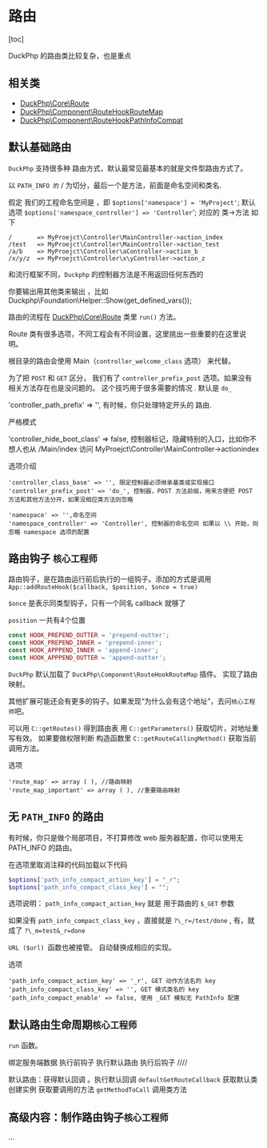 # 路由
[toc]

DuckPhp 的路由类比较复杂，也是重点

## 相关类

- [DuckPhp\\Core\\Route](ref/Core-Route.md)
- [DuckPhp\\Component\\RouteHookRouteMap](ref/Component-RouteHookRouteMap.md)
- [DuckPhp\\Component\\RouteHookPathInfoCompat](ref/Component-RouteHookPathInfoCompat.md)

##  默认基础路由

`DuckPhp` 支持很多种 路由方式，默认最常见最基本的就是文件型路由方式了。

以 `PATH_INFO 的` / 为切分，最后一个是方法，前面是命名空间和类名.

假定 我们的工程命名空间是 ，即 `$options['namespace'] = 'MyProject'`;
默认选项 `$options['namespace_controller'] => 'Controller`';
对应的 类->方法 如下


```
/       => MyProejct\Controller\MainController->action_index
/test   => MyProejct\Controller\MainController->action_test
/a/b    => MyProejct\Controller\aController->action_b
/x/y/z  => MyProejct\Controller\x\yController->action_z

```

和流行框架不同，`Duckphp` 的控制器方法是不用返回任何东西的

你要输出用其他类来输出 ，比如 Duckphp\Foundation\Helper::Show(get_defined_vars());

路由的流程在 [DuckPhp\Core\Route](ref/Core-Route.md) 类里 `run()` 方法。

Route 类有很多选项，不同工程会有不同设置，这里挑出一些重要的在这里说明。


根目录的路由会使用 Main（`controller_welcome_class` 选项） 来代替。

为了把 `POST` 和 `GET` 区分， 我们有了 `controller_prefix_post`  选项。如果没有 相关方法存在也是没问题的。 这个技巧用于很多需要的情况 . 默认是 `do_`

'controller_path_prefix' => '', 有时候，你只处理特定开头的 路由.

严格模式

'controller_hide_boot_class' => false, 控制器标记，隐藏特别的入口，比如你不想人也从 /Main/index 访问  MyProejct\Controller\MainController->actionindex


选项介绍
```
'controller_class_base' => '', 限定控制器必须继承基类或实现接口
'controller_prefix_post' => 'do_', 控制器，POST 方法前缀，用来方便把 POST 方法和其他方法分开，如果没相应类方法则忽略

'namespace' => '',命名空间
'namespace_controller' => 'Controller', 控制器的命名空间 如果以 \\ 开始，则忽略 namespace 选项的配置

```

## 路由钩子 `核心工程师`

路由钩子，是在路由运行前后执行的一组钩子。添加的方式是调用 `App::addRouteHook($callback, $position, $once = true)`

`$once` 是表示同类型钩子，只有一个同名 callback 就够了

`position` 一共有4个位置
```php
const HOOK_PREPEND_OUTTER = 'prepend-outter';
const HOOK_PREPEND_INNER = 'prepend-inner';
const HOOK_APPPEND_INNER = 'append-inner';
const HOOK_APPPEND_OUTTER = 'append-outter';
````
`DuckPhp` 默认加载了 `DuckPhp\Component\RouteHookRouteMap` 插件。 实现了路由映射。

其他扩展可能还会有更多的钩子。如果发现“为什么会有这个地址”，去问`核心工程师`吧。


可以用 `C::getRoutes()`  得到路由表
用 `C::getParameters()` 获取切片，对地址重写有效。
如果要做权限判断 构造函数里 `C::getRouteCallingMethod()` 获取当前调用方法。

选项
```
'route_map' => array ( ), //路由映射
'route_map_important' => array ( ), //重要路由映射
```
## 无 `PATH_INFO` 的路由

有时候，你只是做个局部项目，不打算修改 web 服务器配置，你可以使用无 PATH_INFO 的路由。

在选项里取消注释的代码加载以下代码

```php
$options['path_info_compact_action_key'] = "_r";
$options['path_info_compact_class_key'] = "";
```
选项说明： `path_info_compact_action_key` 就是 用于路由的 `$_GET` 参数

如果没有 `path_info_compact_class_key` ，直接就是  `?\_r=/test/done` ,  有，就成了 `?\_m=test&_r=done`

`URL ($url) `函数也被接管。 自动替换成相应的实现。

选项
```
'path_info_compact_action_key' => '_r', GET 动作方法名的 key
'path_info_compact_class_key' => '', GET 模式类名的 key
'path_info_compact_enable' => false, 使用 _GET 模拟无 PathInfo 配置
```
## 默认路由生命周期`核心工程师`

`run` 函数。

绑定服务端数据
执行前钩子
执行默认路由
执行后钩子
////

默认路由：获得默认回调 。执行默认回调 `defaultGetRouteCallback`
获取默认类
创建实例 获取要调用的方法 `getMethodToCall` 调用类方法

## 高级内容：制作路由钩子`核心工程师`

...

